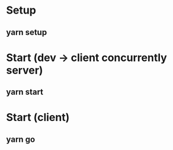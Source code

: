 # Setup
## yarn setup

# Start (dev -> client concurrently server)
## yarn start

# Start (client)
## yarn go
